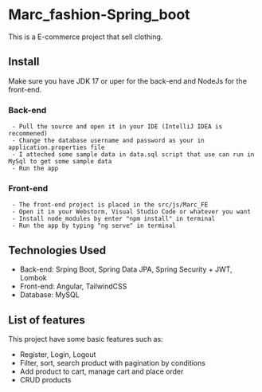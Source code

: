 # Marc_fashion-Spring_boot
  This is a E-commerce project that sell clothing.
## Install
   Make sure you have JDK 17 or uper for the back-end and NodeJs for the front-end.
   ### Back-end
     - Pull the source and open it in your IDE (IntelliJ IDEA is recommened)
     - Change the database username and password as your in application.properties file
     - I atteched some sample data in data.sql script that use can run in MySql to get some sample data
     - Run the app
   ### Front-end
     - The front-end project is placed in the src/js/Marc_FE
     - Open it in your Webstorm, Visual Studio Code or whatever you want
     - Install node_modules by enter "npm install" in terminal
     - Run the app by typing "ng serve" in terminal
## Technologies Used
  - Back-end: Srping Boot, Spring Data JPA, Spring Security + JWT, Lombok
  - Front-end: Angular, TailwindCSS
  - Database: MySQL
## List of features
  This project have some basic features such as: 
  - Register, Login, Logout
  - Filter, sort, search product with pagination by conditions
  - Add product to cart, manage cart and place order
  - CRUD products
